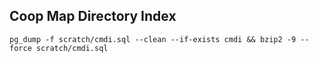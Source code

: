 ## Coop Map Directory Index

```
pg_dump -f scratch/cmdi.sql --clean --if-exists cmdi && bzip2 -9 --force scratch/cmdi.sql
```
